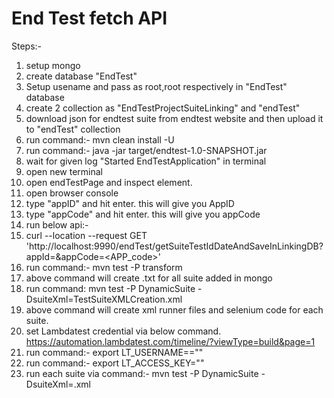 # End Test fetch API

Steps:-
1. setup mongo
2. create database "EndTest"
3. Setup usename and pass as root,root respectively in "EndTest" database 
4. create 2 collection as "EndTestProjectSuiteLinking" and "endTest"
5. download json for endtest suite from endtest website and then upload it to "endTest" collection
6. run command:- mvn clean install -U 
7. run command:-  java -jar target/endtest-1.0-SNAPSHOT.jar
8. wait for given log "Started EndTestApplication" in terminal
9. open new terminal
10. open endTestPage and inspect element.
11. open browser console
12. type "appID" and hit enter. this will give you AppID
13. type "appCode" and hit enter. this will give you appCode
14. run below api:- 
15. curl --location --request GET 'http://localhost:9990/endTest/getSuiteTestIdDateAndSaveInLinkingDB?appId=<appID>&appCode=<APP_code>'
16. run command:- mvn test -P transform
17. above command will create .txt for all suite added in mongo
18. run command: mvn test -P DynamicSuite -DsuiteXml=TestSuiteXMLCreation.xml
19. above command will create xml runner files and selenium code for each suite.
20. set Lambdatest credential via below command. https://automation.lambdatest.com/timeline/?viewType=build&page=1
21. run command:- export LT_USERNAME=="<lambdatest Automation username>"
22. run command:- export LT_ACCESS_KEY="<lambdatest Automation key>"
23. run each suite via command:-  mvn test -P DynamicSuite -DsuiteXml=<suitename>.xml
